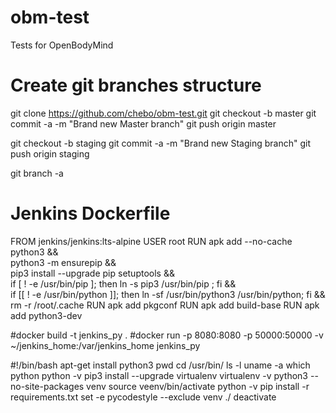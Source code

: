 # obm-test
Tests for OpenBodyMind

# Create git branches structure
git clone https://github.com/chebo/obm-test.git
git checkout -b master
git commit -a -m "Brand new Master branch"
git push origin master

git checkout -b staging
git commit -a -m "Brand new Staging branch"
git push origin staging

git branch -a

# Jenkins Dockerfile
FROM jenkins/jenkins:lts-alpine
USER root
RUN apk add --no-cache python3 && \
 python3 -m ensurepip && \
 pip3 install --upgrade pip setuptools && \
 if [ ! -e /usr/bin/pip ]; then ln -s pip3 /usr/bin/pip ; fi && \
 if [[ ! -e /usr/bin/python ]]; then ln -sf /usr/bin/python3 /usr/bin/python; fi && \
 rm -r /root/.cache
RUN apk add pkgconf
RUN apk add build-base
RUN apk add python3-dev

#docker build -t jenkins_py .
#docker run -p 8080:8080 -p 50000:50000 -v ~/jenkins_home:/var/jenkins_home jenkins_py

#!/bin/bash
apt-get install python3
pwd
cd /usr/bin/
ls -l
uname -a
which python
python -v
pip3 install --upgrade virtualenv
virtualenv -v python3 --no-site-packages venv
source veenv/bin/activate
python -v
pip install -r requirements.txt
set -e
pycodestyle --exclude venv ./
deactivate







